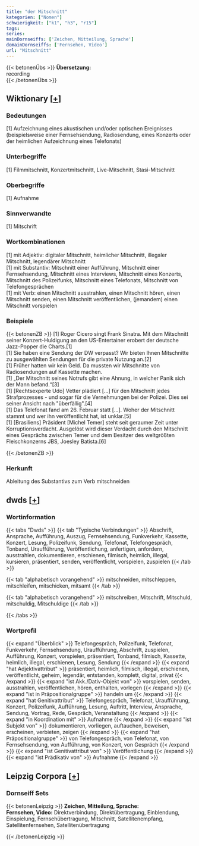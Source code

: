 ```yaml
---
title: "der Mitschnitt"
kategorien: ["Nomen"]
schwierigkeit: ["k1", "h3", "r15"]
tags:
series:
mainDornseiffs: ['Zeichen, Mitteilung, Sprache']
domainDornseiffs: ['Fernsehen, Video']
url: "Mitschnitt"
---
```


{{< betonenÜbs >}}
**Übersetzung:**  
recording  
{{< /betonenÜbs >}}

## Wiktionary [[+](https://de.wiktionary.org/wiki/Mitschnitt)]

### Bedeutungen
[1] Aufzeichnung eines akustischen und/oder optischen Ereignisses (beispielsweise einer Fernsehsendung, Radiosendung, eines Konzerts oder der heimlichen Aufzeichnung eines Telefonats)  

### Unterbegriffe
[1] Filmmitschnitt, Konzertmitschnitt, Live-Mitschnitt, Stasi-Mitschnitt  

### Oberbegriffe
[1] Aufnahme  

### Sinnverwandte
[1] Mitschrift  

### Wortkombinationen
[1] mit Adjektiv: digitaler Mitschnitt, heimlicher Mitschnitt, illegaler Mitschnitt, legendärer Mitschnitt  
[1] mit Substantiv: Mitschnitt einer Aufführung, Mitschnitt einer Fernsehsendung, Mitschnitt eines Interviews, Mitschnitt eines Konzerts,  Mitschnitt des Polizeifunks, Mitschnitt eines Telefonats, Mitschnitt von Telefongesprächen  
[1] mit Verb: einen Mitschnitt ausstrahlen, einen Mitschnitt hören, einen Mitschnitt senden, einen Mitschnitt veröffentlichen, (jemandem) einen Mitschnitt vorspielen  

### Beispiele
{{< betonenZB >}}
[1] Roger Cicero singt Frank Sinatra. Mit dem Mitschnitt seiner Konzert-Huldigung an den US-Entertainer erobert der deutsche Jazz-Popper die Charts.[1]  
[1] Sie haben eine Sendung der DW verpasst? Wir bieten Ihnen Mitschnitte zu ausgewählten Sendungen für die private Nutzung an.[2]  
[1] Früher hatten wir kein Geld. Da mussten wir Mitschnitte von Radiosendungen auf Kassette machen.  
[1] „Der Mitschnitt seines Notrufs gibt eine Ahnung, in welcher Panik sich der Mann befand.“[3]  
[1] [Rechtsexperte Udo] Vetter plädiert [...] für den Mitschnitt jedes Strafprozesses - und sogar für die Vernehmungen bei der Polizei. Dies sei seiner Ansicht nach "überfällig".[4]  
[1] Das Telefonat fand am 26. Februar statt [...]. Woher der Mitschnitt stammt und wer ihn veröffentlicht hat, ist unklar.[5]  
[1] [Brasiliens] Präsident [Michel Temer] steht seit geraumer Zeit unter Korruptionsverdacht. Ausgelöst wird dieser Verdacht durch den Mitschnitt eines Gesprächs zwischen Temer und dem Besitzer des weltgrößten Fleischkonzerns JBS, Joesley Batista.[6]  

{{< /betonenZB >}}
### Herkunft
Ableitung des Substantivs zum Verb mitschneiden  



## dwds [[+](https://www.dwds.de/wb/Mitschnitt)]

### Wortinformation
{{< tabs "Dwds" >}}
{{< tab "Typische Verbindungen" >}}
Abschrift, Ansprache, Aufführung, Auszug, Fernsehsendung, Funkverkehr, Kassette, Konzert, Lesung, Polizeifunk, Sendung, Telefonat, Telefongespräch, Tonband, Uraufführung, Veröffentlichung, anfertigen, anfordern, ausstrahlen, dokumentieren, erschienen, filmisch, heimlich, illegal, kursieren, präsentiert, senden, veröffentlicht, vorspielen, zuspielen
{{< /tab >}}

{{< tab "alphabetisch vorangehend" >}}
mitschneiden, mitschleppen, mitschleifen, mitschicken, mitsamt
{{< /tab >}}

{{< tab "alphabetisch vorangehend" >}}
mitschreiben, Mitschrift, Mitschuld, mitschuldig, Mitschuldige
{{< /tab >}}

{{< /tabs >}}

### Wortprofil
{{< expand "Überblick" >}} Telefongespräch, Polizeifunk, Telefonat, Funkverkehr, Fernsehsendung, Uraufführung, Abschrift, zuspielen, Aufführung, Konzert, vorspielen, präsentiert, Tonband, filmisch, Kassette, heimlich, illegal, erschienen, Lesung, Sendung {{< /expand >}}
{{< expand "hat Adjektivattribut" >}} präsentiert, heimlich, filmisch, illegal, erschienen, veröffentlicht, geheim, legendär, entstanden, komplett, digital, privat {{< /expand >}}
{{< expand "ist Akk./Dativ-Objekt von" >}} vorspielen, senden, ausstrahlen, veröffentlichen, hören, enthalten, vorlegen {{< /expand >}}
{{< expand "ist in Präpositionalgruppe" >}} handeln um {{< /expand >}}
{{< expand "hat Genitivattribut" >}} Telefongespräch, Telefonat, Uraufführung, Konzert, Polizeifunk, Aufführung, Lesung, Auftritt, Interview, Ansprache, Sendung, Vortrag, Rede, Gespräch, Veranstaltung {{< /expand >}}
{{< expand "in Koordination mit" >}} Aufnahme {{< /expand >}}
{{< expand "ist Subjekt von" >}} dokumentieren, vorliegen, auftauchen, beweisen, erscheinen, verbieten, zeigen {{< /expand >}}
{{< expand "hat Präpositionalgruppe" >}} von Telefongespräch, von Telefonat, von Fernsehsendung, von Aufführung, von Konzert, von Gespräch {{< /expand >}}
{{< expand "ist Genitivattribut von" >}} Veröffentlichung {{< /expand >}}
{{< expand "ist Prädikativ von" >}} Aufnahme {{< /expand >}}

## Leipzig Corpora [[+](https://corpora.uni-leipzig.de/en/res?word=Mitschnitt&corpusId=deu_newscrawl-public_2018)]

### Dornseiff Sets
{{< betonenLeipzig >}}
**Zeichen, Mitteilung, Sprache:**  
**Fernsehen, Video:** Direktverbindung, Direktübertragung, Einblendung, Einspielung, Fernsehübertragung, Mitschnitt, Satellitenempfang, Satellitenfernsehen, Satellitenübertragung  

{{< /betonenLeipzig >}}
